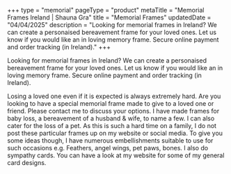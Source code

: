 +++
type = "memorial"
pageType = "product"
metaTitle = "Memorial Frames Ireland | Shauna Gra"
title = "Memorial Frames"
updatedDate = "04/04/2025"
description = "Looking for memorial frames in Ireland? We can create a personaised bereavement frame for your loved ones. Let us know if you would like an in loving memory frame. Secure online payment and order tracking (in Ireland)."
+++

Looking for memorial frames in Ireland? We can create a personaised bereavement frame for your loved ones. Let us know if you would like an in loving memory frame. Secure online payment and order tracking (in Ireland).

Losing a loved one even if it is expected is always extremely hard. Are you looking to have a special memorial frame made to give to a loved one or friend. Please contact me to discuss your options. I have made frames for baby loss, a bereavement of a husband & wife, to name a few. I can also cater for the loss of a pet. As this is such a hard time on a family, I do not post these particular frames up on my website or social media. To give you some ideas though, I have numerous embellishments suitable to use for such occasions e.g. Feathers, angel wings, pet paws, bones. I also do sympathy cards. You can have a look at my website for some of my general card designs.
